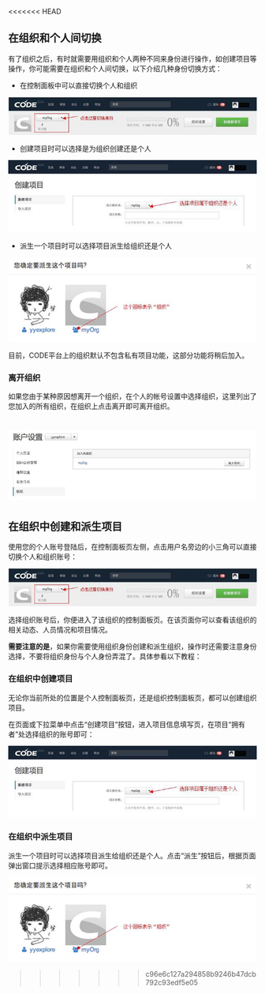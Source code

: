 <<<<<<< HEAD
## 在组织和个人间切换

有了组织之后，有时就需要用组织和个人两种不同来身份进行操作，如创建项目等操作，你可能需要在组织和个人间切换，以下介绍几种身份切换方式：

* 在控制面板中可以直接切换个人和组织

![](images/FAQ_7_3_1.jpg)
 
* 创建项目时可以选择是为组织创建还是个人

![](images/FAQ_7_3_2.jpg)
 
* 派生一个项目时可以选择项目派生给组织还是个人

![](images/FAQ_7_3_3.jpg)
 
目前，CODE平台上的组织默认不包含私有项目功能，这部分功能将稍后加入。

### 离开组织

如果您由于某种原因想离开一个组织，在个人的帐号设置中选择组织，这里列出了您加入的所有组织，在组织上点击离开即可离开组织。

![](images/FAQ_7_3_4.jpg)
=======
## 在组织中创建和派生项目

使用您的个人账号登陆后，在控制面板页左侧，点击用户名旁边的小三角可以直接切换个人和组织账号：

![](images/FAQ_7_3_1.jpg)

选择组织账号后，你便进入了该组织的控制面板页。在该页面你可以查看该组织的相关动态、人员情况和项目情况。

**需要注意的是**，如果你需要使用组织身份创建和派生组织，操作时还需要注意身份选择，不要将组织身份与个人身份弄混了。具体参看以下教程：
 
### 在组织中创建项目

无论你当前所处的位置是个人控制面板页，还是组织控制面板页，都可以创建组织项目。

在页面或下拉菜单中点击“创建项目”按钮，进入项目信息填写页，在项目“拥有者”处选择组织的账号即可：

![](images/FAQ_7_3_2.jpg)
 
### 在组织中派生项目

派生一个项目时可以选择项目派生给组织还是个人。点击“派生”按钮后，根据页面弹出窗口提示选择相应账号即可。

![](images/FAQ_7_3_3.jpg)
>>>>>>> c96e6c127a294858b9246b47dcb792c93edf5e05

